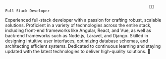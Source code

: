                                                                      👨‍💻 Full Stack Developer

Experienced full-stack developer with a passion for crafting robust, scalable solutions. Proficient in a variety of technologies across the entire stack, including front-end frameworks like Angular, React, and Vue, as well as back-end frameworks such as Node.js, Laravel, and Django. Skilled in designing intuitive user interfaces, optimizing database schemas, and architecting efficient systems. Dedicated to continuous learning and staying updated with the latest technologies to deliver high-quality solutions. 🚀
